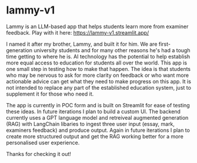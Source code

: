 # lammy-v1

Lammy is an LLM-based app that helps students learn more from examiner feedback. Play with it here: https://lammy-v1.streamlit.app/

I named it after my brother, Lammy, and built it for him. We are first-generation university students and for many other reasons he's had a tough time getting to where he is. AI technology has the potential to help establish more equal access to education for students all over the world. This app is one small step in testing how to make that happen. The idea is that students who may be nervous to ask for more clarity on feedback or who want more actionable advice can get what they need to make progress on this app. It is not intended to replace any part of the established education system, just to supplement it for those who need it. 

The app is currently in POC form and is built on Streamlit for ease of testing these ideas. In future iterations I plan to build a custom UI. The backend currently uses a GPT language model and retreiveal augmented generation (RAG) with LangChain libaries to ingest three user input (essay, mark, examiners feedback) and produce output. Again in future iterations I plan to create more structured output and get the RAG working better for a more personalised user experience. 

Thanks for checking it out! 

